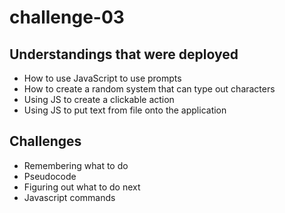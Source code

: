 # challenge-03

## Understandings that were deployed
- How to use JavaScript to use prompts
- How to create a random system that can type out characters
- Using JS to create a clickable action
- Using JS to put text from file onto the application

## Challenges
- Remembering what to do
- Pseudocode
- Figuring out what to do next
- Javascript commands